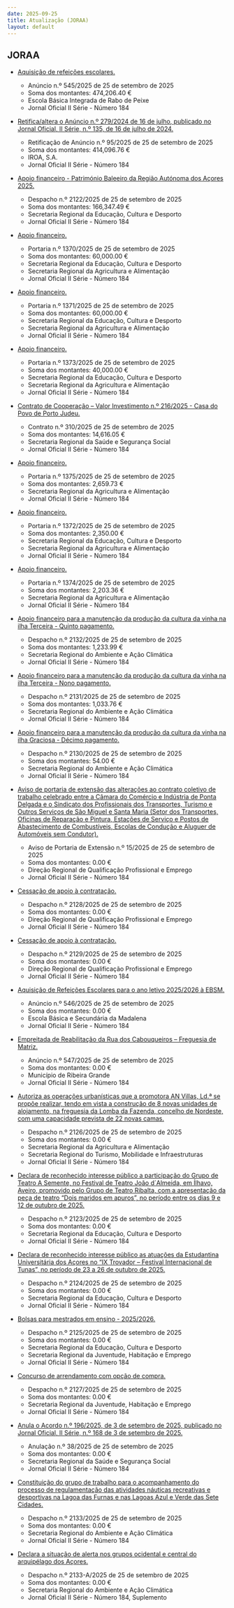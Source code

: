 ```yaml
---
date: 2025-09-25
title: Atualização (JORAA)
layout: default
---
```

## JORAA

* [Aquisição de refeições escolares.](https://jo.azores.gov.pt/#/ato/1ef4ec3b-a8da-4a31-b989-985634bb0157)
  * Anúncio n.º 545/2025 de 25 de setembro de 2025
  * Soma dos montantes: 474,206.40 €
  * Escola Básica Integrada de Rabo de Peixe
  * Jornal Oficial II Série - Número 184

* [Retifica/altera o Anúncio n.º 279/2024 de 16 de julho, publicado no Jornal Oficial, II Série, n.º 135, de 16 de julho de 2024.](https://jo.azores.gov.pt/#/ato/533659b5-b151-4754-9f8f-6ba1ac611551)
  * Retificação de Anúncio n.º 95/2025 de 25 de setembro de 2025
  * Soma dos montantes: 414,096.76 €
  * IROA, S.A.
  * Jornal Oficial II Série - Número 184

* [Apoio financeiro - Património Baleeiro da Região Autónoma dos Açores 2025.](https://jo.azores.gov.pt/#/ato/0874b202-f36c-40fe-bed8-665137d99fff)
  * Despacho n.º 2122/2025 de 25 de setembro de 2025
  * Soma dos montantes: 166,347.49 €
  * Secretaria Regional da Educação, Cultura e Desporto
  * Jornal Oficial II Série - Número 184

* [Apoio financeiro.](https://jo.azores.gov.pt/#/ato/16edf7bc-3326-4b5c-a5b6-ceed8b1af18e)
  * Portaria n.º 1370/2025 de 25 de setembro de 2025
  * Soma dos montantes: 60,000.00 €
  * Secretaria Regional da Educação, Cultura e Desporto
  * Secretaria Regional da Agricultura e Alimentação
  * Jornal Oficial II Série - Número 184

* [Apoio financeiro.](https://jo.azores.gov.pt/#/ato/41b66e8b-0821-4565-b476-187c7a91960e)
  * Portaria n.º 1371/2025 de 25 de setembro de 2025
  * Soma dos montantes: 60,000.00 €
  * Secretaria Regional da Educação, Cultura e Desporto
  * Secretaria Regional da Agricultura e Alimentação
  * Jornal Oficial II Série - Número 184

* [Apoio financeiro.](https://jo.azores.gov.pt/#/ato/d4375472-8c8e-4b4f-b4f3-e442a3159aee)
  * Portaria n.º 1373/2025 de 25 de setembro de 2025
  * Soma dos montantes: 40,000.00 €
  * Secretaria Regional da Educação, Cultura e Desporto
  * Secretaria Regional da Agricultura e Alimentação
  * Jornal Oficial II Série - Número 184

* [Contrato de Cooperação – Valor Investimento n.º 216/2025 -  Casa do Povo de Porto Judeu.](https://jo.azores.gov.pt/#/ato/ff45623a-d78f-4b7d-963e-bba61c859e3c)
  * Contrato n.º 310/2025 de 25 de setembro de 2025
  * Soma dos montantes: 14,616.05 €
  * Secretaria Regional da Saúde e Segurança Social
  * Jornal Oficial II Série - Número 184

* [Apoio financeiro.](https://jo.azores.gov.pt/#/ato/88a143a9-7732-4365-99b0-07b200288c1c)
  * Portaria n.º 1375/2025 de 25 de setembro de 2025
  * Soma dos montantes: 2,659.73 €
  * Secretaria Regional da Agricultura e Alimentação
  * Jornal Oficial II Série - Número 184

* [Apoio financeiro.](https://jo.azores.gov.pt/#/ato/6e45954b-ca65-48c5-963a-ac3ade9b8ebf)
  * Portaria n.º 1372/2025 de 25 de setembro de 2025
  * Soma dos montantes: 2,350.00 €
  * Secretaria Regional da Educação, Cultura e Desporto
  * Secretaria Regional da Agricultura e Alimentação
  * Jornal Oficial II Série - Número 184

* [Apoio financeiro.](https://jo.azores.gov.pt/#/ato/21e9b65d-7e2b-4284-96f3-b5af87677b94)
  * Portaria n.º 1374/2025 de 25 de setembro de 2025
  * Soma dos montantes: 2,203.36 €
  * Secretaria Regional da Agricultura e Alimentação
  * Jornal Oficial II Série - Número 184

* [Apoio financeiro para a manutenção da produção da cultura da vinha na ilha Terceira - Quinto pagamento.](https://jo.azores.gov.pt/#/ato/f928fc57-ae69-4730-b3f6-c0d989ad998d)
  * Despacho n.º 2132/2025 de 25 de setembro de 2025
  * Soma dos montantes: 1,233.99 €
  * Secretaria Regional do Ambiente e Ação Climática
  * Jornal Oficial II Série - Número 184

* [Apoio financeiro para a manutenção da produção da cultura da vinha na ilha Terceira - Nono pagamento.](https://jo.azores.gov.pt/#/ato/e9af6d40-787f-49ba-a0c5-50483a618cdd)
  * Despacho n.º 2131/2025 de 25 de setembro de 2025
  * Soma dos montantes: 1,033.76 €
  * Secretaria Regional do Ambiente e Ação Climática
  * Jornal Oficial II Série - Número 184

* [Apoio financeiro para a manutenção da produção da cultura da vinha na ilha Graciosa - Décimo pagamento.](https://jo.azores.gov.pt/#/ato/a731ce81-566d-4688-8d01-a6edbe4263af)
  * Despacho n.º 2130/2025 de 25 de setembro de 2025
  * Soma dos montantes: 54.00 €
  * Secretaria Regional do Ambiente e Ação Climática
  * Jornal Oficial II Série - Número 184

* [Aviso de portaria de extensão das alterações ao contrato coletivo de trabalho celebrado entre a Câmara do Comércio e Indústria de Ponta Delgada e o Sindicato dos Profissionais dos Transportes, Turismo e Outros Serviços de São Miguel e Santa Maria (Setor dos Transportes, Oficinas de Reparação e Pintura, Estações de Serviço e Postos de Abastecimento de Combustíveis, Escolas de Condução e Aluguer de Automóveis sem Condutor).](https://jo.azores.gov.pt/#/ato/06e39867-1829-4c2d-ad14-e61404574296)
  * Aviso de Portaria de Extensão n.º 15/2025 de 25 de setembro de 2025
  * Soma dos montantes: 0.00 €
  * Direção Regional de Qualificação Profissional e Emprego
  * Jornal Oficial II Série - Número 184

* [Cessação de apoio à contratação.](https://jo.azores.gov.pt/#/ato/5bede08c-b1d5-4324-a4b2-e2c47736e519)
  * Despacho n.º 2128/2025 de 25 de setembro de 2025
  * Soma dos montantes: 0.00 €
  * Direção Regional de Qualificação Profissional e Emprego
  * Jornal Oficial II Série - Número 184

* [Cessação de apoio à contratação.](https://jo.azores.gov.pt/#/ato/e52dfdb3-ec0d-4389-b840-742de0feb377)
  * Despacho n.º 2129/2025 de 25 de setembro de 2025
  * Soma dos montantes: 0.00 €
  * Direção Regional de Qualificação Profissional e Emprego
  * Jornal Oficial II Série - Número 184

* [Aquisição de Refeições Escolares para o ano letivo 2025/2026 à EBSM.](https://jo.azores.gov.pt/#/ato/6191909e-0b5b-4c33-88ea-b72358c417f2)
  * Anúncio n.º 546/2025 de 25 de setembro de 2025
  * Soma dos montantes: 0.00 €
  * Escola Básica e Secundária da Madalena
  * Jornal Oficial II Série - Número 184

* [Empreitada de Reabilitação da Rua dos Cabouqueiros – Freguesia de Matriz.](https://jo.azores.gov.pt/#/ato/45adeeb6-9230-4ef8-9d14-a11138c643fc)
  * Anúncio n.º 547/2025 de 25 de setembro de 2025
  * Soma dos montantes: 0.00 €
  * Município de Ribeira Grande
  * Jornal Oficial II Série - Número 184

* [Autoriza as operações urbanísticas que a promotora AN Villas, Ld.ª se propõe realizar, tendo em vista a construção de 8 novas unidades de alojamento, na freguesia da Lomba da Fazenda, concelho de Nordeste, com uma capacidade prevista de 22 novas camas.](https://jo.azores.gov.pt/#/ato/ad04e0c1-7e2c-4789-8ea1-9f3fed8ed055)
  * Despacho n.º 2126/2025 de 25 de setembro de 2025
  * Soma dos montantes: 0.00 €
  * Secretaria Regional da Agricultura e Alimentação
  * Secretaria Regional do Turismo, Mobilidade e Infraestruturas
  * Jornal Oficial II Série - Número 184

* [Declara de reconhecido interesse público a participação do Grupo de Teatro A Semente, no Festival de Teatro João d´Almeida, em Ílhavo, Aveiro, promovido pelo Grupo de Teatro Ribalta, com a apresentação da peça de teatro “Dois maridos em apuros”, no período entre os dias 9 e 12 de outubro de 2025.](https://jo.azores.gov.pt/#/ato/89dd4235-5158-458a-a6dd-417dfe5f8fd1)
  * Despacho n.º 2123/2025 de 25 de setembro de 2025
  * Soma dos montantes: 0.00 €
  * Secretaria Regional da Educação, Cultura e Desporto
  * Jornal Oficial II Série - Número 184

* [Declara de reconhecido interesse público as atuações da Estudantina Universitária dos Açores no “IX Trovador – Festival Internacional de Tunas”, no período de 23 a 26 de outubro de 2025.](https://jo.azores.gov.pt/#/ato/c86d6d1e-5b06-4485-a538-96413f5b6e93)
  * Despacho n.º 2124/2025 de 25 de setembro de 2025
  * Soma dos montantes: 0.00 €
  * Secretaria Regional da Educação, Cultura e Desporto
  * Jornal Oficial II Série - Número 184

* [Bolsas para mestrados em ensino - 2025/2026.](https://jo.azores.gov.pt/#/ato/7c675dca-5077-4c2b-b4c1-3e76d6a6c598)
  * Despacho n.º 2125/2025 de 25 de setembro de 2025
  * Soma dos montantes: 0.00 €
  * Secretaria Regional da Educação, Cultura e Desporto
  * Secretaria Regional da Juventude, Habitação e Emprego
  * Jornal Oficial II Série - Número 184

* [Concurso de arrendamento com opção de compra.](https://jo.azores.gov.pt/#/ato/61d38ed7-19da-4a97-a721-540f09c24e7a)
  * Despacho n.º 2127/2025 de 25 de setembro de 2025
  * Soma dos montantes: 0.00 €
  * Secretaria Regional da Juventude, Habitação e Emprego
  * Jornal Oficial II Série - Número 184

* [Anula o  Acordo n.º 196/2025, de 3 de setembro de 2025, publicado no Jornal Oficial, II Série, n.º 168 de 3 de setembro de 2025.](https://jo.azores.gov.pt/#/ato/01696920-6183-4986-ae01-57b654d4c90c)
  * Anulação n.º 38/2025 de 25 de setembro de 2025
  * Soma dos montantes: 0.00 €
  * Secretaria Regional da Saúde e Segurança Social
  * Jornal Oficial II Série - Número 184

* [Constituição do grupo de trabalho para o acompanhamento do processo de regulamentação das atividades náuticas recreativas e desportivas na Lagoa das Furnas e nas Lagoas Azul e Verde das Sete Cidades.](https://jo.azores.gov.pt/#/ato/135a35b3-5499-401c-a6cb-9f03a993ed29)
  * Despacho n.º 2133/2025 de 25 de setembro de 2025
  * Soma dos montantes: 0.00 €
  * Secretaria Regional do Ambiente e Ação Climática
  * Jornal Oficial II Série - Número 184

* [Declara a situação de alerta nos grupos ocidental e central do arquipélago dos Açores.](https://jo.azores.gov.pt/#/ato/4782671a-bfea-4162-b6b8-c4f77cdffb49)
  * Despacho n.º 2133-A/2025 de 25 de setembro de 2025
  * Soma dos montantes: 0.00 €
  * Secretaria Regional do Ambiente e Ação Climática
  * Jornal Oficial II Série - Número 184, Suplemento
